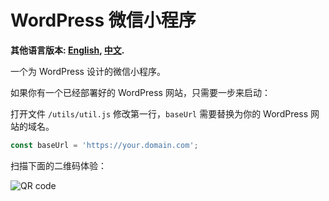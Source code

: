 # WordPress 微信小程序

**其他语言版本: [English](README_en.md), [中文](README.md).**

一个为 WordPress 设计的微信小程序。

如果你有一个已经部署好的 WordPress 网站，只需要一步来启动：

打开文件 `/utils/util.js` 修改第一行，`baseUrl` 需要替换为你的 WordPress 网站的域名。

```Javascript
const baseUrl = 'https://your.domain.com';
```

扫描下面的二维码体验：

![QR code](https://blog.yanand.tech/wp-content/uploads/2022/01/wechat_qrcode.png)